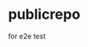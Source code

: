 # publicrepo
for e2e test





























































































































































































































































































































































































































































































































































































































































































































































































































































































































































































































































































































































































































































































































































































































































































































































































































































































































































































































































































































































































































































































































































































































































































































































































































































































































































































































































































































































































































































































































































































































































































































































































































































































































































































































































































































































































































































































































































































































































































































































































































































































































































































































































































































































